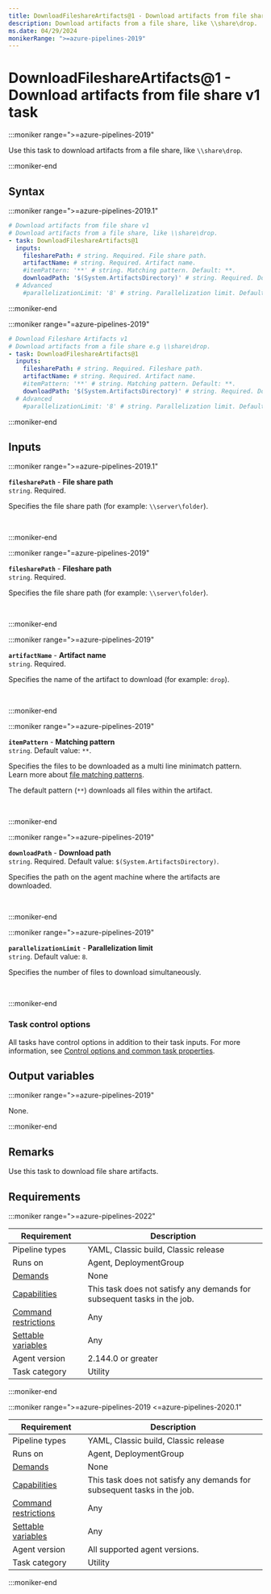 ```yaml
---
title: DownloadFileshareArtifacts@1 - Download artifacts from file share v1 task
description: Download artifacts from a file share, like \\share\drop.
ms.date: 04/29/2024
monikerRange: ">=azure-pipelines-2019"
---
```


# DownloadFileshareArtifacts@1 - Download artifacts from file share v1 task

<!-- :::description::: -->
:::moniker range=">=azure-pipelines-2019"

<!-- :::editable-content name="description"::: -->
Use this task to download artifacts from a file share, like `\\share\drop`.
<!-- :::editable-content-end::: -->

:::moniker-end
<!-- :::description-end::: -->

<!-- :::syntax::: -->
## Syntax

:::moniker range=">=azure-pipelines-2019.1"

```yaml
# Download artifacts from file share v1
# Download artifacts from a file share, like \\share\drop.
- task: DownloadFileshareArtifacts@1
  inputs:
    filesharePath: # string. Required. File share path. 
    artifactName: # string. Required. Artifact name. 
    #itemPattern: '**' # string. Matching pattern. Default: **.
    downloadPath: '$(System.ArtifactsDirectory)' # string. Required. Download path. Default: $(System.ArtifactsDirectory).
  # Advanced
    #parallelizationLimit: '8' # string. Parallelization limit. Default: 8.
```

:::moniker-end

:::moniker range="=azure-pipelines-2019"

```yaml
# Download Fileshare Artifacts v1
# Download artifacts from a file share e.g \\share\drop.
- task: DownloadFileshareArtifacts@1
  inputs:
    filesharePath: # string. Required. Fileshare path. 
    artifactName: # string. Required. Artifact name. 
    #itemPattern: '**' # string. Matching pattern. Default: **.
    downloadPath: '$(System.ArtifactsDirectory)' # string. Required. Download path. Default: $(System.ArtifactsDirectory).
  # Advanced
    #parallelizationLimit: '8' # string. Parallelization limit. Default: 8.
```

:::moniker-end
<!-- :::syntax-end::: -->

<!-- :::inputs::: -->
## Inputs

<!-- :::item name="filesharePath"::: -->
:::moniker range=">=azure-pipelines-2019.1"

**`filesharePath`** - **File share path**<br>
`string`. Required.<br>
<!-- :::editable-content name="helpMarkDown"::: -->
Specifies the file share path (for example: `\\server\folder`).
<!-- :::editable-content-end::: -->
<br>

:::moniker-end

:::moniker range="=azure-pipelines-2019"

**`filesharePath`** - **Fileshare path**<br>
`string`. Required.<br>
<!-- :::editable-content name="helpMarkDown"::: -->
Specifies the file share path (for example: `\\server\folder`).
<!-- :::editable-content-end::: -->
<br>

:::moniker-end
<!-- :::item-end::: -->
<!-- :::item name="artifactName"::: -->
:::moniker range=">=azure-pipelines-2019"

**`artifactName`** - **Artifact name**<br>
`string`. Required.<br>
<!-- :::editable-content name="helpMarkDown"::: -->
Specifies the name of the artifact to download (for example: `drop`).
<!-- :::editable-content-end::: -->
<br>

:::moniker-end
<!-- :::item-end::: -->
<!-- :::item name="itemPattern"::: -->
:::moniker range=">=azure-pipelines-2019"

**`itemPattern`** - **Matching pattern**<br>
`string`. Default value: `**`.<br>
<!-- :::editable-content name="helpMarkDown"::: -->
Specifies the files to be downloaded as a multi line minimatch pattern. Learn more about [file matching patterns](https://aka.ms/minimatchexamples).

The default pattern (`**`) downloads all files within the artifact.
<!-- :::editable-content-end::: -->
<br>

:::moniker-end
<!-- :::item-end::: -->
<!-- :::item name="downloadPath"::: -->
:::moniker range=">=azure-pipelines-2019"

**`downloadPath`** - **Download path**<br>
`string`. Required. Default value: `$(System.ArtifactsDirectory)`.<br>
<!-- :::editable-content name="helpMarkDown"::: -->
Specifies the path on the agent machine where the artifacts are downloaded.
<!-- :::editable-content-end::: -->
<br>

:::moniker-end
<!-- :::item-end::: -->
<!-- :::item name="parallelizationLimit"::: -->
:::moniker range=">=azure-pipelines-2019"

**`parallelizationLimit`** - **Parallelization limit**<br>
`string`. Default value: `8`.<br>
<!-- :::editable-content name="helpMarkDown"::: -->
Specifies the number of files to download simultaneously.
<!-- :::editable-content-end::: -->
<br>

:::moniker-end
<!-- :::item-end::: -->

### Task control options

All tasks have control options in addition to their task inputs. For more information, see [Control options and common task properties](/azure/devops/pipelines/yaml-schema/steps-task#common-task-properties).
<!-- :::inputs-end::: -->

<!-- :::outputVariables::: -->
## Output variables

:::moniker range=">=azure-pipelines-2019"

None.

:::moniker-end
<!-- :::outputVariables-end::: -->

<!-- :::remarks::: -->
<!-- :::editable-content name="remarks"::: -->
## Remarks

Use this task to download file share artifacts.
<!-- :::editable-content-end::: -->
<!-- :::remarks-end::: -->

<!-- :::examples::: -->
<!-- :::editable-content name="examples"::: -->
<!-- :::editable-content-end::: -->
<!-- :::examples-end::: -->

<!-- :::properties::: -->
## Requirements

:::moniker range=">=azure-pipelines-2022"

| Requirement | Description |
|-------------|-------------|
| Pipeline types | YAML, Classic build, Classic release |
| Runs on | Agent, DeploymentGroup |
| [Demands](/azure/devops/pipelines/process/demands) | None |
| [Capabilities](/azure/devops/pipelines/agents/agents#capabilities) | This task does not satisfy any demands for subsequent tasks in the job. |
| [Command restrictions](/azure/devops/pipelines/security/templates#agent-logging-command-restrictions) | Any |
| [Settable variables](/azure/devops/pipelines/security/templates#agent-logging-command-restrictions) | Any |
| Agent version |  2.144.0 or greater |
| Task category | Utility |

:::moniker-end

:::moniker range=">=azure-pipelines-2019 <=azure-pipelines-2020.1"

| Requirement | Description |
|-------------|-------------|
| Pipeline types | YAML, Classic build, Classic release |
| Runs on | Agent, DeploymentGroup |
| [Demands](/azure/devops/pipelines/process/demands) | None |
| [Capabilities](/azure/devops/pipelines/agents/agents#capabilities) | This task does not satisfy any demands for subsequent tasks in the job. |
| [Command restrictions](/azure/devops/pipelines/security/templates#agent-logging-command-restrictions) | Any |
| [Settable variables](/azure/devops/pipelines/security/templates#agent-logging-command-restrictions) | Any |
| Agent version | All supported agent versions. |
| Task category | Utility |

:::moniker-end
<!-- :::properties-end::: -->

<!-- :::see-also::: -->
<!-- :::editable-content name="seeAlso"::: -->
<!-- :::editable-content-end::: -->
<!-- :::see-also-end::: -->
